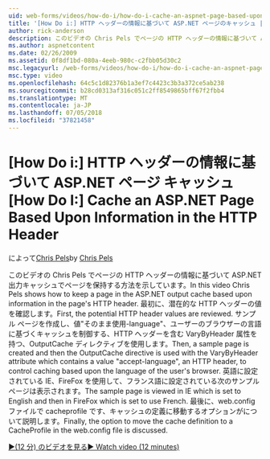 ```yaml
---
uid: web-forms/videos/how-do-i/how-do-i-cache-an-aspnet-page-based-upon-information-in-the-http-header
title: '[How Do i:] HTTP ヘッダーの情報に基づいて ASP.NET ページのキャッシュ |Microsoft Docs'
author: rick-anderson
description: このビデオの Chris Pels でページの HTTP ヘッダーの情報に基づいて ASP.NET 出力キャッシュでページを保持する方法を示しています。 最初に、潜在的な HTTP hea.
ms.author: aspnetcontent
ms.date: 02/26/2009
ms.assetid: 0f8df1bd-080a-4eeb-980c-c2fbb05d30c2
msc.legacyurl: /web-forms/videos/how-do-i/how-do-i-cache-an-aspnet-page-based-upon-information-in-the-http-header
msc.type: video
ms.openlocfilehash: 64c5c1d82376b1a3ef7c4423c3b3a372ce5ab238
ms.sourcegitcommit: b28cd0313af316c051c2ff8549865bff67f2fbb4
ms.translationtype: MT
ms.contentlocale: ja-JP
ms.lasthandoff: 07/05/2018
ms.locfileid: "37821458"
---
```

<a name="how-do-i--cache-an-aspnet-page-based-upon-information-in-the-http-header"></a><span data-ttu-id="5a99d-104">[How Do i:] HTTP ヘッダーの情報に基づいて ASP.NET ページ キャッシュ</span><span class="sxs-lookup"><span data-stu-id="5a99d-104">[How Do I:]  Cache an ASP.NET Page Based Upon Information in the HTTP Header</span></span>
====================
<span data-ttu-id="5a99d-105">によって[Chris Pels](https://twitter.com/chrispels)</span><span class="sxs-lookup"><span data-stu-id="5a99d-105">by [Chris Pels](https://twitter.com/chrispels)</span></span>

<span data-ttu-id="5a99d-106">このビデオの Chris Pels でページの HTTP ヘッダーの情報に基づいて ASP.NET 出力キャッシュでページを保持する方法を示しています。</span><span class="sxs-lookup"><span data-stu-id="5a99d-106">In this video Chris Pels shows how to keep a page in the ASP.NET output cache based upon information in the page's HTTP header.</span></span> <span data-ttu-id="5a99d-107">最初に、潜在的な HTTP ヘッダーの値を確認します。</span><span class="sxs-lookup"><span data-stu-id="5a99d-107">First, the potential HTTP header values are reviewed.</span></span> <span data-ttu-id="5a99d-108">サンプル ページを作成し、値"そのまま使用-language"、ユーザーのブラウザーの言語に基づくキャッシュを制御する、HTTP ヘッダーを含む VaryByHeader 属性を持つ、OutputCache ディレクティブを使用します。</span><span class="sxs-lookup"><span data-stu-id="5a99d-108">Then, a sample page is created and then the OutputCache directive is used with the VaryByHeader attribute which contains a value "accept-language", an HTTP header, to control caching based upon the language of the user's browser.</span></span> <span data-ttu-id="5a99d-109">英語に設定されている IE、FireFox を使用して、フランス語に設定されている次のサンプル ページは表示されます。</span><span class="sxs-lookup"><span data-stu-id="5a99d-109">The sample page is viewed in IE which is set to English and then in FireFox which is set to use French.</span></span> <span data-ttu-id="5a99d-110">最後に、web.config ファイルで cacheprofile です、キャッシュの定義に移動するオプションがについて説明します。</span><span class="sxs-lookup"><span data-stu-id="5a99d-110">Finally, the option to move the cache definition to a CacheProfile in the web.config file is discussed.</span></span>

[<span data-ttu-id="5a99d-111">&#9654;(12 分) のビデオを見る</span><span class="sxs-lookup"><span data-stu-id="5a99d-111">&#9654; Watch video (12 minutes)</span></span>](https://channel9.msdn.com/Blogs/ASP-NET-Site-Videos/how-do-i-cache-an-aspnet-page-based-upon-information-in-the-http-header)
